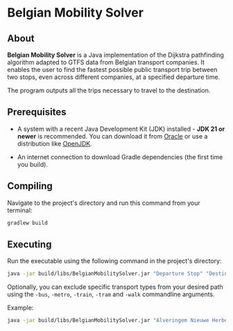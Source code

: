 # Belgian Mobility Solver

## About

**Belgian Mobility Solver** is a Java implementation of the Dijkstra pathfinding algorithm adapted to GTFS data from Belgian transport companies.
It enables the user to find the fastest possible public transport trip between two stops, even across different companies, at a specified departure time.

The program outputs all the trips necessary to travel to the destination.

## Prerequisites

- A system with a recent Java Development Kit (JDK) installed - **JDK 21 or newer** is recommended.
You can download it from [Oracle](https://www.oracle.com/be/java/technologies/downloads/) or use a distribution like [OpenJDK](https://openjdk.org/).

- An internet connection to download Gradle dependencies (the first time you build).

## Compiling

Navigate to the project's directory and run this command from your terminal:
```bash
gradlew build
```

## Executing

Run the executable using the following command in the project's directory:
```bash
java -jar build/libs/BelgianMobilitySolver.jar "Departure Stop" "Destination Stop" "HH:mm:ss"
```

Optionally, you can exclude specific transport types from your desired path using the `-bus`, `-metro`, `-train`, `-tram` and `-walk` commandline arguments.

Example:
```bash
java -jar build/libs/BelgianMobilitySolver.jar "Alveringem Nieuwe Herberg" "Aubange" "10:30:00" -metro -tram
```
